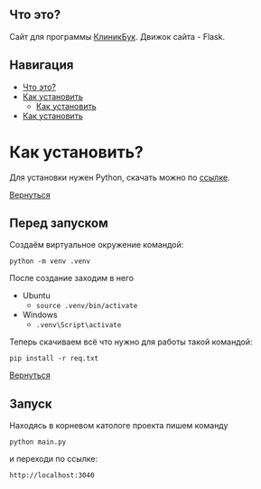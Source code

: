 ## Что это?

Сайт для программы [КлиникБук](https://github.com/AsQqqq/clinicbook). Движок сайта - Flask.

## Навигация

* [Что это?](#что-это)
* [Как установить]()
    * [Как установить]()
* [Как установить]()


# Как установить?

Для установки нужен Python, скачать можно по [ссылке](https://www.python.org/).

[Вернуться](#навигация)

## Перед запуском

Создаём виртуальное окружение командой:

```python -m venv .venv```

После создание заходим в него

* Ubuntu
    * ```source .venv/bin/activate```
* Windows
    * ```.venv\Script\activate```

Теперь скачиваем всё что нужно для работы такой командой:

```pip install -r req.txt```

[Вернуться](#навигация)

## Запуск

Находясь в корневом катологе проекта пишем команду

```python main.py```

и переходи по ссылке:

```http://localhost:3040```